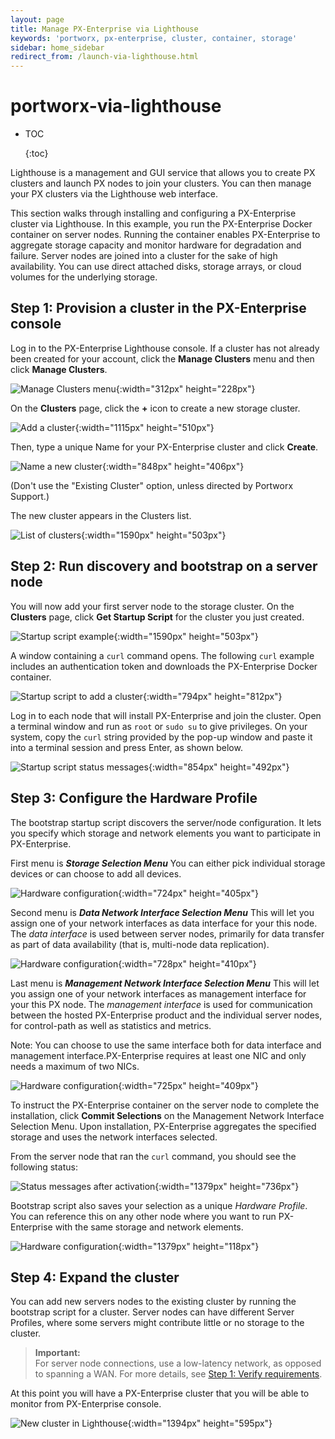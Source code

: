 ```yaml
---
layout: page
title: Manage PX-Enterprise via Lighthouse
keywords: 'portworx, px-enterprise, cluster, container, storage'
sidebar: home_sidebar
redirect_from: /launch-via-lighthouse.html
---
```


# portworx-via-lighthouse

* TOC

  {:toc}

Lighthouse is a management and GUI service that allows you to create PX clusters and launch PX nodes to join your clusters. You can then manage your PX clusters via the Lighthouse web interface.

This section walks through installing and configuring a PX-Enterprise cluster via Lighthouse. In this example, you run the PX-Enterprise Docker container on server nodes. Running the container enables PX-Enterprise to aggregate storage capacity and monitor hardware for degradation and failure. Server nodes are joined into a cluster for the sake of high availability. You can use direct attached disks, storage arrays, or cloud volumes for the underlying storage.

## Step 1: Provision a cluster in the PX-Enterprise console

Log in to the PX-Enterprise Lighthouse console. If a cluster has not already been created for your account, click the **Manage Clusters** menu and then click **Manage Clusters**.

![Manage Clusters menu](../.gitbook/assets/clusters-manage-clusters-menu-updated-2.png){:width="312px" height="228px"}

On the **Clusters** page, click the **+** icon to create a new storage cluster.

![Add a cluster](../.gitbook/assets/clusters-add-updated.png){:width="1115px" height="510px"}

Then, type a unique Name for your PX-Enterprise cluster and click **Create**.

![Name a new cluster](../.gitbook/assets/clusters-new-updated.png){:width="848px" height="406px"}

\(Don't use the "Existing Cluster" option, unless directed by Portworx Support.\)

The new cluster appears in the Clusters list.

![List of clusters](../.gitbook/assets/clusters-list-updated-2.png){:width="1590px" height="503px"}

## Step 2: Run discovery and bootstrap on a server node

You will now add your first server node to the storage cluster. On the **Clusters** page, click **Get Startup Script** for the cluster you just created.

![Startup script example](../.gitbook/assets/clusters-list-updated-2%20%281%29.png){:width="1590px" height="503px"}

A window containing a `curl` command opens. The following `curl` example includes an authentication token and downloads the PX-Enterprise Docker container.

![Startup script to add a cluster](../.gitbook/assets/startup-script-window-updated.png){:width="794px" height="812px"}

Log in to each node that will install PX-Enterprise and join the cluster. Open a terminal window and run as `root` or `sudo su` to give privileges. On your system, copy the `curl` string provided by the pop-up window and paste it into a terminal session and press Enter, as shown below.

![Startup script status messages](../.gitbook/assets/startup-script-result-updated.png){:width="854px" height="492px"}

## Step 3: Configure the Hardware Profile

The bootstrap startup script discovers the server/node configuration. It lets you specify which storage and network elements you want to participate in PX-Enterprise.

First menu is _**Storage Selection Menu**_ You can either pick individual storage devices or can choose to add all devices.

![Hardware configuration](../.gitbook/assets/storage-selection-menu.png){:width="724px" height="405px"}

Second menu is _**Data Network Interface Selection Menu**_ This will let you assign one of your network interfaces as data interface for your this node. The _data interface_ is used between server nodes, primarily for data transfer as part of data availability \(that is, multi-node data replication\).

![Hardware configuration](../.gitbook/assets/data-network-interface-selection-menu.png){:width="728px" height="410px"}

Last menu is _**Management Network Interface Selection Menu**_ This will let you assign one of your network interfaces as management interface for your this PX node. The _management interface_ is used for communication between the hosted PX-Enterprise product and the individual server nodes, for control-path as well as statistics and metrics.

Note: You can choose to use the same interface both for data interface and management interface.PX-Enterprise requires at least one NIC and only needs a maximum of two NICs.

![Hardware configuration](../.gitbook/assets/management-network-interface-selection-menu.png){:width="725px" height="409px"}

To instruct the PX-Enterprise container on the server node to complete the installation, click **Commit Selections** on the Management Network Interface Selection Menu. Upon installation, PX-Enterprise aggregates the specified storage and uses the network interfaces selected.

From the server node that ran the `curl` command, you should see the following status:

![Status messages after activation](../.gitbook/assets/status-messages-after-activate.png){:width="1379px" height="736px"}

Bootstrap script also saves your selection as a unique _Hardware Profile_. You can reference this on any other node where you want to run PX-Enterprise with the same storage and network elements.

![Hardware configuration](../.gitbook/assets/hardware-profile-example.png){:width="1379px" height="118px"}

## Step 4: Expand the cluster

You can add new servers nodes to the existing cluster by running the bootstrap script for a cluster. Server nodes can have different Server Profiles, where some servers might contribute little or no storage to the cluster.

> **Important:**  
> For server node connections, use a low-latency network, as opposed to spanning a WAN. For more details, see [Step 1: Verify requirements](https://github.com/venkatpx/px-docs/tree/3f39ba94d6d6d91385dcd6792eb6da61d0016b4d/getting-started/px-developer.html#step-1-verify-requirements).

At this point you will have a PX-Enterprise cluster that you will be able to monitor from PX-Enterprise console.

![New cluster in Lighthouse](../.gitbook/assets/new-cluster-in-lighthouse.png){:width="1394px" height="595px"}

